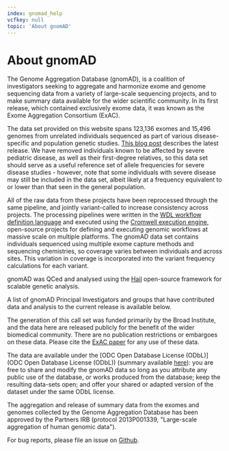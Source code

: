 ```yaml
---
index: gnomad_help
vcfkey: null
topic: 'About gnomAD'
---
```


# About gnomAD

The Genome Aggregation Database (gnomAD), is a coalition of investigators seeking to aggregate and harmonize exome and genome sequencing data from a variety of large-scale sequencing projects, and to make summary data available for the wider scientific community. In its first release, which contained exclusively exome data, it was known as the Exome Aggregation Consortium (ExAC).

The data set provided on this website spans 123,136 exomes and 15,496 genomes from unrelated individuals sequenced as part of various disease-specific and population genetic studies. [This blog post](https://macarthurlab.org/2017/02/27/the-genome-aggregation-database-gnomad) describes the latest release. We have removed individuals known to be affected by severe pediatric disease, as well as their first-degree relatives, so this data set should serve as a useful reference set of allele frequencies for severe disease studies - however, note that some individuals with severe disease may still be included in the data set, albeit likely at a frequency equivalent to or lower than that seen in the general population.

All of the raw data from these projects have been reprocessed through the same pipeline, and jointly variant-called to increase consistency across projects. The processing pipelines were written in the [WDL workflow definition language](https://software.broadinstitute.org/wdl/) and executed using the [Cromwell execution engine](https://github.com/broadinstitute/cromwell), open-source projects for defining and executing genomic workflows at massive scale on multiple platforms. The gnomAD data set contains individuals sequenced using multiple exome capture methods and sequencing chemistries, so coverage varies between individuals and across sites. This variation in coverage is incorporated into the variant frequency calculations for each variant.

gnomAD was QCed and analysed using the [Hail](https://hail.is/) open-source framework for scalable genetic analysis.

A list of gnomAD Principal Investigators and groups that have contributed data and analysis to the current release is available below.

The generation of this call set was funded primarily by the Broad Institute, and the data here are released publicly for the benefit of the wider biomedical community. There are no publication restrictions or embargoes on these data. Please cite the [ExAC paper](http://www.nature.com/nature/journal/v536/n7616/full/nature19057.html) for any use of these data.

The data are available under the [ODC Open Database License (ODbL)](ODC Open Database License (ODbL)) (summary available [here](http://www.opendatacommons.org/licenses/odbl/1-0/summary/)): you are free to share and modify the gnomAD data so long as you attribute any public use of the database, or works produced from the database; keep the resulting data-sets open; and offer your shared or adapted version of the dataset under the same ODbL license.

The aggregation and release of summary data from the exomes and genomes collected by the Genome Aggregation Database has been approved by the Partners IRB (protocol 2013P001339, "Large-scale aggregation of human genomic data").

For bug reports, please file an issue on [Github](https://github.com/macarthur-lab/gnomad_browser/issues).
